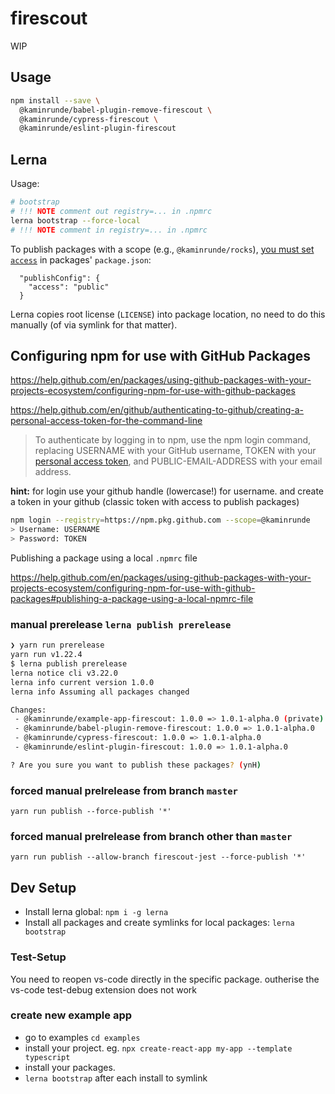 # firescout

WIP

## Usage

```bash
npm install --save \
  @kaminrunde/babel-plugin-remove-firescout \
  @kaminrunde/cypress-firescout \
  @kaminrunde/eslint-plugin-firescout
```

## Lerna

Usage:

```bash
# bootstrap
# !!! NOTE comment out registry=... in .npmrc
lerna bootstrap --force-local
# !!! NOTE comment in registry=... in .npmrc
```

To publish packages with a scope (e.g., `@kaminrunde/rocks`), [you must set `access`](https://github.com/lerna/lerna/tree/master/commands/publish#per-package-configuration) in packages' `package.json`: 

```
  "publishConfig": {
    "access": "public"
  }
```

Lerna copies root license (`LICENSE`) into package location, no need to do this manually (of via symlink for that matter).

## Configuring npm for use with GitHub Packages

<https://help.github.com/en/packages/using-github-packages-with-your-projects-ecosystem/configuring-npm-for-use-with-github-packages>

<https://help.github.com/en/github/authenticating-to-github/creating-a-personal-access-token-for-the-command-line>

> To authenticate by logging in to npm, use the npm login command, replacing USERNAME with your GitHub username, TOKEN with your [personal access token](https://github.com/settings/tokens), and PUBLIC-EMAIL-ADDRESS with your email address.

**hint:** for login use your github handle (lowercase!) for username. and create a token in your github (classic token with access to publish packages)

```bash
npm login --registry=https://npm.pkg.github.com --scope=@kaminrunde
> Username: USERNAME
> Password: TOKEN
```

Publishing a package using a local `.npmrc` file

<https://help.github.com/en/packages/using-github-packages-with-your-projects-ecosystem/configuring-npm-for-use-with-github-packages#publishing-a-package-using-a-local-npmrc-file>

### manual prerelease `lerna publish prerelease`

```bash
❯ yarn run prerelease
yarn run v1.22.4
$ lerna publish prerelease
lerna notice cli v3.22.0
lerna info current version 1.0.0
lerna info Assuming all packages changed

Changes:
 - @kaminrunde/example-app-firescout: 1.0.0 => 1.0.1-alpha.0 (private)
 - @kaminrunde/babel-plugin-remove-firescout: 1.0.0 => 1.0.1-alpha.0
 - @kaminrunde/cypress-firescout: 1.0.0 => 1.0.1-alpha.0
 - @kaminrunde/eslint-plugin-firescout: 1.0.0 => 1.0.1-alpha.0

? Are you sure you want to publish these packages? (ynH)
```

### forced manual prelrelease from branch `master`

`yarn run publish --force-publish '*'`

### forced manual prelrelease from branch other than `master`

`yarn run publish --allow-branch firescout-jest --force-publish '*'`

## Dev Setup

- Install lerna global: `npm i -g lerna`
- Install all packages and create symlinks for local packages: `lerna bootstrap`

### Test-Setup

You need to reopen vs-code directly in the specific package. outherise the vs-code test-debug extension does not work

### create new example app

- go to examples `cd examples`
- install your project. eg. `npx create-react-app my-app --template typescript`
- install your packages.
- `lerna bootstrap` after each install to symlink
